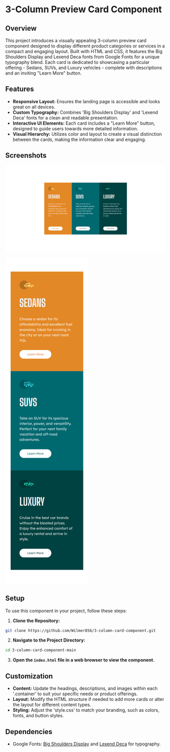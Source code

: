 # 3-Column Preview Card Component

## Overview

This project introduces a visually appealing 3-column preview card component designed to display different product categories or services in a compact and engaging layout. Built with HTML and CSS, it features the Big Shoulders Display and Lexend Deca fonts from Google Fonts for a unique typography blend. Each card is dedicated to showcasing a particular offering - Sedans, SUVs, and Luxury vehicles - complete with descriptions and an inviting "Learn More" button.

## Features

- **Responsive Layout:** Ensures the landing page is accessible and looks great on all devices.
- **Custom Typography:** Combines 'Big Shoulders Display' and 'Lexend Deca' fonts for a clean and readable presentation.
- **Interactive UI Elements:** Each card includes a "Learn More" button, designed to guide users towards more detailed information.
- **Visual Hierarchy:** Utilizes color and layout to create a visual distinction between the cards, making the information clear and engaging.

## Screenshots

![Desktop/Laptop Screens](./screenshots/screenshot-1.png)

![Mobile Screens](./screenshots/screenshot-2.png)

## Setup

To use this component in your project, follow these steps:

1. **Clone the Repository:**

```bash
git clone https://github.com/Wilmer856/3-column-card-component.git
```

2. **Navigate to the Project Directory:**

```bash
cd 3-column-card-component-main
```

3. **Open the `index.html` file in a web browser to view the component.**

## Customization

- **Content:** Update the headings, descriptions, and images within each '.container' to suit your specific needs or product offerings.
- **Layout:** Modify the HTML structure if needed to add more cards or alter the layout for different content types.
- **Styling:** Adjust the 'style.css' to match your branding, such as colors, fonts, and button styles.

## Dependencies

- Google Fonts: [Big Shoulders Display](https://fonts.google.com/specimen/Big+Shoulders+Display) and [Lexend Deca](https://fonts.google.com/specimen/Lexend+Deca) for typography.
